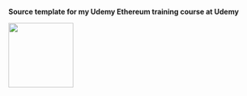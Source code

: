 **Source template for my Udemy Ethereum training course at Udemy**

<img src="http://introtocrypto.com/wp-content/uploads/2017/08/ether@2x.png" height="128" width="128">
